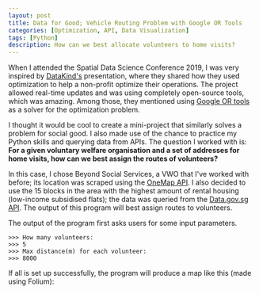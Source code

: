 ```yaml
---
layout: post
title: Data for Good; Vehicle Routing Problem with Google OR Tools
categories: [Optimization, API, Data Visualization]
tags: [Python]
description: How can we best allocate volunteers to home visits?
---
```


When I attended the Spatial Data Science Conference 2019, I was very inspired by [DataKind's](https://www.datakind.org/) presentation, where they shared how they used optimization to help a non-profit optimize their operations. The project allowed real-time updates and was using completely open-source tools, which was amazing. Among those, they mentioned using [Google OR tools](https://developers.google.com/optimization) as a solver for the optimization problem. 

I thought it would be cool to create a mini-project that similarly solves a problem for social good. I also made use of the chance to practice my Python skills and querying data from APIs. The question I worked with is: **For a given voluntary welfare organisation and a set of addresses for home visits, how can we best assign the routes of volunteers?**

In this case, I chose Beyond Social Services, a VWO that I've worked with before; its location was scraped using the [OneMap API](https://docs.onemap.sg/). I also decided to use the 15 blocks in the area with the highest amount of rental housing (low-income subsidised flats); the data was queried from the [Data.gov.sg API](https://data.gov.sg/developer). The output of this program will best assign routes to volunteers.

The output of the program first asks users for some input parameters.

```shell
>>> How many volunteers:
>>> 5
>>> Max distance(m) for each volunteer:
>>> 8000
```

If all is set up successfully, the program will produce a map like this (made using Folium):

<style>
  #map_89d9655134c54491a09772239bcfbbc0 {
    position: relative;
    width: 100.0%;
    height: 100.0%;
    left: 0.0%;
    top: 0.0%;
  }
</style>
<div class="folium-map" id="map_89d9655134c54491a09772239bcfbbc0" ></div>
<script>    
    
            var map_89d9655134c54491a09772239bcfbbc0 = L.map(
                "map_89d9655134c54491a09772239bcfbbc0",
                {
                    center: [1.278261, 103.82337360000001],
                    crs: L.CRS.EPSG3857,
                    zoom: 15,
                    zoomControl: true,
                    preferCanvas: false,
                }
            );

            

        
    
            var tile_layer_2d305dbb321f4d5fab9951b66eaccc39 = L.tileLayer(
                "https://{s}.tile.openstreetmap.org/{z}/{x}/{y}.png",
                {"attribution": "Data by \u0026copy; \u003ca href=\"http://openstreetmap.org\"\u003eOpenStreetMap\u003c/a\u003e, under \u003ca href=\"http://www.openstreetmap.org/copyright\"\u003eODbL\u003c/a\u003e.", "detectRetina": false, "maxNativeZoom": 18, "maxZoom": 18, "minZoom": 0, "noWrap": false, "opacity": 1, "subdomains": "abc", "tms": false}
            ).addTo(map_89d9655134c54491a09772239bcfbbc0);
        
    
            var circle_marker_06ac7343f87848c494c09fa1bef2f974 = L.circleMarker(
                [1.288261, 103.8283736],
                {"bubblingMouseEvents": true, "color": "cadetblue", "dashArray": null, "dashOffset": null, "fill": true, "fillColor": "cadetblue", "fillOpacity": 0.7, "fillRule": "evenodd", "lineCap": "round", "lineJoin": "round", "opacity": 1.0, "radius": 10, "stroke": true, "weight": 3}
            ).addTo(map_89d9655134c54491a09772239bcfbbc0);
        
    
            circle_marker_06ac7343f87848c494c09fa1bef2f974.bindTooltip(
                `<div>
                     <b>Node</b>: 0<br><b>Address:</b> 26, Jalan Klinik, Singapore 160026<br>
                 </div>`,
                {"sticky": true}
            );
        
    
            var circle_marker_576590c7dd9c4a8692e628f5906e8a74 = L.circleMarker(
                [1.288261, 103.8283736],
                {"bubblingMouseEvents": true, "color": "red", "dashArray": null, "dashOffset": null, "fill": true, "fillColor": "red", "fillOpacity": 0.7, "fillRule": "evenodd", "lineCap": "round", "lineJoin": "round", "opacity": 1.0, "radius": 10, "stroke": true, "weight": 3}
            ).addTo(map_89d9655134c54491a09772239bcfbbc0);
        
    
            circle_marker_576590c7dd9c4a8692e628f5906e8a74.bindTooltip(
                `<div>
                     <b>Node</b>: 0<br><b>Address:</b> 26, Jalan Klinik, Singapore 160026<br>
                 </div>`,
                {"sticky": true}
            );
        
    
            var circle_marker_304d17d9b036477689dee62040c88e14 = L.circleMarker(
                [1.288261, 103.8283736],
                {"bubblingMouseEvents": true, "color": "cadetblue", "dashArray": null, "dashOffset": null, "fill": true, "fillColor": "cadetblue", "fillOpacity": 0.7, "fillRule": "evenodd", "lineCap": "round", "lineJoin": "round", "opacity": 1.0, "radius": 10, "stroke": true, "weight": 3}
            ).addTo(map_89d9655134c54491a09772239bcfbbc0);
        
    
            circle_marker_304d17d9b036477689dee62040c88e14.bindTooltip(
                `<div>
                     <b>Node</b>: 0<br><b>Address:</b> 26, Jalan Klinik, Singapore 160026<br>
                 </div>`,
                {"sticky": true}
            );
        
    
            var circle_marker_25c95cc87fd64f909aaca8bc84fb4431 = L.circleMarker(
                [1.2875293, 103.8284641],
                {"bubblingMouseEvents": true, "color": "cadetblue", "dashArray": null, "dashOffset": null, "fill": true, "fillColor": "cadetblue", "fillOpacity": 0.7, "fillRule": "evenodd", "lineCap": "round", "lineJoin": "round", "opacity": 1.0, "radius": 10, "stroke": true, "weight": 3}
            ).addTo(map_89d9655134c54491a09772239bcfbbc0);
        
    
            circle_marker_25c95cc87fd64f909aaca8bc84fb4431.bindTooltip(
                `<div>
                     <b>Node</b>: 6<br><b>Address:</b> 32, Jln Bt Ho Swee, Singapore<br>
                 </div>`,
                {"sticky": true}
            );
        
    
            var circle_marker_69692b65d79b40bf88e739d045c05a70 = L.circleMarker(
                [1.2841611, 103.8160563],
                {"bubblingMouseEvents": true, "color": "cadetblue", "dashArray": null, "dashOffset": null, "fill": true, "fillColor": "cadetblue", "fillOpacity": 0.7, "fillRule": "evenodd", "lineCap": "round", "lineJoin": "round", "opacity": 1.0, "radius": 10, "stroke": true, "weight": 3}
            ).addTo(map_89d9655134c54491a09772239bcfbbc0);
        
    
            circle_marker_69692b65d79b40bf88e739d045c05a70.bindTooltip(
                `<div>
                     <b>Node</b>: 2<br><b>Address:</b> 161, Bt Merah Ctrl, Singapore<br>
                 </div>`,
                {"sticky": true}
            );
        
    
            var circle_marker_219f4b035e034d7bbfc3f0664b4312d6 = L.circleMarker(
                [1.2859148, 103.8030157],
                {"bubblingMouseEvents": true, "color": "cadetblue", "dashArray": null, "dashOffset": null, "fill": true, "fillColor": "cadetblue", "fillOpacity": 0.7, "fillRule": "evenodd", "lineCap": "round", "lineJoin": "round", "opacity": 1.0, "radius": 10, "stroke": true, "weight": 3}
            ).addTo(map_89d9655134c54491a09772239bcfbbc0);
        
    
            circle_marker_219f4b035e034d7bbfc3f0664b4312d6.bindTooltip(
                `<div>
                     <b>Node</b>: 11<br><b>Address:</b> 125, Bt Merah Lane 1, Singapore<br>
                 </div>`,
                {"sticky": true}
            );
        
    
            var circle_marker_f7cb7532b5f44a3f98f2982a0c7e0c6c = L.circleMarker(
                [1.2861242, 103.8048268],
                {"bubblingMouseEvents": true, "color": "cadetblue", "dashArray": null, "dashOffset": null, "fill": true, "fillColor": "cadetblue", "fillOpacity": 0.7, "fillRule": "evenodd", "lineCap": "round", "lineJoin": "round", "opacity": 1.0, "radius": 10, "stroke": true, "weight": 3}
            ).addTo(map_89d9655134c54491a09772239bcfbbc0);
        
    
            circle_marker_f7cb7532b5f44a3f98f2982a0c7e0c6c.bindTooltip(
                `<div>
                     <b>Node</b>: 10<br><b>Address:</b> 119, Bt Merah Lane 1, Singapore<br>
                 </div>`,
                {"sticky": true}
            );
        
    
            var circle_marker_86bb8d7cc00d4746be416040e9e63bbf = L.circleMarker(
                [1.2864623, 103.8098075],
                {"bubblingMouseEvents": true, "color": "cadetblue", "dashArray": null, "dashOffset": null, "fill": true, "fillColor": "cadetblue", "fillOpacity": 0.7, "fillRule": "evenodd", "lineCap": "round", "lineJoin": "round", "opacity": 1.0, "radius": 10, "stroke": true, "weight": 3}
            ).addTo(map_89d9655134c54491a09772239bcfbbc0);
        
    
            circle_marker_86bb8d7cc00d4746be416040e9e63bbf.bindTooltip(
                `<div>
                     <b>Node</b>: 3<br><b>Address:</b> 28, Hoy Fatt Rd, Singapore<br>
                 </div>`,
                {"sticky": true}
            );
        
    
            var circle_marker_4a71b53e1fa54d34a9e02b2ed8874927 = L.circleMarker(
                [1.288261, 103.8283736],
                {"bubblingMouseEvents": true, "color": "red", "dashArray": null, "dashOffset": null, "fill": true, "fillColor": "red", "fillOpacity": 0.7, "fillRule": "evenodd", "lineCap": "round", "lineJoin": "round", "opacity": 1.0, "radius": 10, "stroke": true, "weight": 3}
            ).addTo(map_89d9655134c54491a09772239bcfbbc0);
        
    
            circle_marker_4a71b53e1fa54d34a9e02b2ed8874927.bindTooltip(
                `<div>
                     <b>Node</b>: 0<br><b>Address:</b> 26, Jalan Klinik, Singapore 160026<br>
                 </div>`,
                {"sticky": true}
            );
        
    
            var poly_line_336954756f5e450cb34ba86280be2155 = L.polyline(
                [[1.288261, 103.8283736], [1.2875293, 103.8284641], [1.2841611, 103.8160563], [1.2859148, 103.8030157], [1.2861242, 103.8048268], [1.2864623, 103.8098075], [1.288261, 103.8283736]],
                {"bubblingMouseEvents": true, "color": "blue", "dashArray": null, "dashOffset": null, "fill": false, "fillColor": "blue", "fillOpacity": 0.2, "fillRule": "evenodd", "lineCap": "round", "lineJoin": "round", "noClip": false, "opacity": 1.0, "smoothFactor": 1.0, "stroke": true, "weight": 3}
            ).addTo(map_89d9655134c54491a09772239bcfbbc0);
        
    
            poly_line_336954756f5e450cb34ba86280be2155.bindTooltip(
                `<div>
                     <b>Person ID</b>: 1<br><b>Distance Travelled</b>: 7929m<br>
                 </div>`,
                {"sticky": true}
            );
        
    
            var circle_marker_9686c65ac76844d5a91b8bc9272fd1d7 = L.circleMarker(
                [1.288261, 103.8283736],
                {"bubblingMouseEvents": true, "color": "cadetblue", "dashArray": null, "dashOffset": null, "fill": true, "fillColor": "cadetblue", "fillOpacity": 0.7, "fillRule": "evenodd", "lineCap": "round", "lineJoin": "round", "opacity": 1.0, "radius": 10, "stroke": true, "weight": 3}
            ).addTo(map_89d9655134c54491a09772239bcfbbc0);
        
    
            circle_marker_9686c65ac76844d5a91b8bc9272fd1d7.bindTooltip(
                `<div>
                     <b>Node</b>: 0<br><b>Address:</b> 26, Jalan Klinik, Singapore 160026<br>
                 </div>`,
                {"sticky": true}
            );
        
    
            var circle_marker_f55441a90af24826a85566cb8d2c1b1c = L.circleMarker(
                [1.2803001, 103.8263877],
                {"bubblingMouseEvents": true, "color": "cadetblue", "dashArray": null, "dashOffset": null, "fill": true, "fillColor": "cadetblue", "fillOpacity": 0.7, "fillRule": "evenodd", "lineCap": "round", "lineJoin": "round", "opacity": 1.0, "radius": 10, "stroke": true, "weight": 3}
            ).addTo(map_89d9655134c54491a09772239bcfbbc0);
        
    
            circle_marker_f55441a90af24826a85566cb8d2c1b1c.bindTooltip(
                `<div>
                     <b>Node</b>: 1<br><b>Address:</b> 111, Jln Bt Merah, Singapore<br>
                 </div>`,
                {"sticky": true}
            );
        
    
            var circle_marker_06dfd1035c3a43689f0cfa730612a187 = L.circleMarker(
                [1.270435, 103.8232283],
                {"bubblingMouseEvents": true, "color": "cadetblue", "dashArray": null, "dashOffset": null, "fill": true, "fillColor": "cadetblue", "fillOpacity": 0.7, "fillRule": "evenodd", "lineCap": "round", "lineJoin": "round", "opacity": 1.0, "radius": 10, "stroke": true, "weight": 3}
            ).addTo(map_89d9655134c54491a09772239bcfbbc0);
        
    
            circle_marker_06dfd1035c3a43689f0cfa730612a187.bindTooltip(
                `<div>
                     <b>Node</b>: 7<br><b>Address:</b> 43, Telok Blangah Rise, Singapore<br>
                 </div>`,
                {"sticky": true}
            );
        
    
            var circle_marker_2e02557fa41540789329de1475607d4b = L.circleMarker(
                [1.2724325, 103.8209836],
                {"bubblingMouseEvents": true, "color": "cadetblue", "dashArray": null, "dashOffset": null, "fill": true, "fillColor": "cadetblue", "fillOpacity": 0.7, "fillRule": "evenodd", "lineCap": "round", "lineJoin": "round", "opacity": 1.0, "radius": 10, "stroke": true, "weight": 3}
            ).addTo(map_89d9655134c54491a09772239bcfbbc0);
        
    
            circle_marker_2e02557fa41540789329de1475607d4b.bindTooltip(
                `<div>
                     <b>Node</b>: 9<br><b>Address:</b> 31, Telok Blangah Rise, Singapore<br>
                 </div>`,
                {"sticky": true}
            );
        
    
            var circle_marker_af65a8d61f94453abaab21930d34d0cf = L.circleMarker(
                [1.2784398, 103.8194072],
                {"bubblingMouseEvents": true, "color": "cadetblue", "dashArray": null, "dashOffset": null, "fill": true, "fillColor": "cadetblue", "fillOpacity": 0.7, "fillRule": "evenodd", "lineCap": "round", "lineJoin": "round", "opacity": 1.0, "radius": 10, "stroke": true, "weight": 3}
            ).addTo(map_89d9655134c54491a09772239bcfbbc0);
        
    
            circle_marker_af65a8d61f94453abaab21930d34d0cf.bindTooltip(
                `<div>
                     <b>Node</b>: 14<br><b>Address:</b> 7, Telok Blangah Cres, Singapore<br>
                 </div>`,
                {"sticky": true}
            );
        
    
            var circle_marker_2f33ebe834b345e09a85737e0616f549 = L.circleMarker(
                [1.2784398, 103.8194072],
                {"bubblingMouseEvents": true, "color": "cadetblue", "dashArray": null, "dashOffset": null, "fill": true, "fillColor": "cadetblue", "fillOpacity": 0.7, "fillRule": "evenodd", "lineCap": "round", "lineJoin": "round", "opacity": 1.0, "radius": 10, "stroke": true, "weight": 3}
            ).addTo(map_89d9655134c54491a09772239bcfbbc0);
        
    
            circle_marker_2f33ebe834b345e09a85737e0616f549.bindTooltip(
                `<div>
                     <b>Node</b>: 15<br><b>Address:</b> 7, Telok Blangah Cres, Singapore<br>
                 </div>`,
                {"sticky": true}
            );
        
    
            var circle_marker_0d9224db834b49079da498d0a8b939c7 = L.circleMarker(
                [1.2879695, 103.8281924],
                {"bubblingMouseEvents": true, "color": "cadetblue", "dashArray": null, "dashOffset": null, "fill": true, "fillColor": "cadetblue", "fillOpacity": 0.7, "fillRule": "evenodd", "lineCap": "round", "lineJoin": "round", "opacity": 1.0, "radius": 10, "stroke": true, "weight": 3}
            ).addTo(map_89d9655134c54491a09772239bcfbbc0);
        
    
            circle_marker_0d9224db834b49079da498d0a8b939c7.bindTooltip(
                `<div>
                     <b>Node</b>: 4<br><b>Address:</b> 28, Jln Klinik, Singapore<br>
                 </div>`,
                {"sticky": true}
            );
        
    
            var circle_marker_5cd905d49f614b71a809040ca1f75061 = L.circleMarker(
                [1.288261, 103.8283736],
                {"bubblingMouseEvents": true, "color": "red", "dashArray": null, "dashOffset": null, "fill": true, "fillColor": "red", "fillOpacity": 0.7, "fillRule": "evenodd", "lineCap": "round", "lineJoin": "round", "opacity": 1.0, "radius": 10, "stroke": true, "weight": 3}
            ).addTo(map_89d9655134c54491a09772239bcfbbc0);
        
    
            circle_marker_5cd905d49f614b71a809040ca1f75061.bindTooltip(
                `<div>
                     <b>Node</b>: 0<br><b>Address:</b> 26, Jalan Klinik, Singapore 160026<br>
                 </div>`,
                {"sticky": true}
            );
        
    
            var poly_line_4fe0fecc50c444c581ee0fdf48653c55 = L.polyline(
                [[1.288261, 103.8283736], [1.2803001, 103.8263877], [1.270435, 103.8232283], [1.2724325, 103.8209836], [1.2784398, 103.8194072], [1.2784398, 103.8194072], [1.2879695, 103.8281924], [1.288261, 103.8283736]],
                {"bubblingMouseEvents": true, "color": "green", "dashArray": null, "dashOffset": null, "fill": false, "fillColor": "green", "fillOpacity": 0.2, "fillRule": "evenodd", "lineCap": "round", "lineJoin": "round", "noClip": false, "opacity": 1.0, "smoothFactor": 1.0, "stroke": true, "weight": 3}
            ).addTo(map_89d9655134c54491a09772239bcfbbc0);
        
    
            poly_line_4fe0fecc50c444c581ee0fdf48653c55.bindTooltip(
                `<div>
                     <b>Person ID</b>: 2<br><b>Distance Travelled</b>: 7271m<br>
                 </div>`,
                {"sticky": true}
            );
        
    
            var circle_marker_bb7a5f6984134266a61ceee1b1d7e950 = L.circleMarker(
                [1.288261, 103.8283736],
                {"bubblingMouseEvents": true, "color": "cadetblue", "dashArray": null, "dashOffset": null, "fill": true, "fillColor": "cadetblue", "fillOpacity": 0.7, "fillRule": "evenodd", "lineCap": "round", "lineJoin": "round", "opacity": 1.0, "radius": 10, "stroke": true, "weight": 3}
            ).addTo(map_89d9655134c54491a09772239bcfbbc0);
        
    
            circle_marker_bb7a5f6984134266a61ceee1b1d7e950.bindTooltip(
                `<div>
                     <b>Node</b>: 0<br><b>Address:</b> 26, Jalan Klinik, Singapore 160026<br>
                 </div>`,
                {"sticky": true}
            );
        
    
            var circle_marker_4a8d4ac57e68450286de497aab701231 = L.circleMarker(
                [1.2869202, 103.8328117],
                {"bubblingMouseEvents": true, "color": "cadetblue", "dashArray": null, "dashOffset": null, "fill": true, "fillColor": "cadetblue", "fillOpacity": 0.7, "fillRule": "evenodd", "lineCap": "round", "lineJoin": "round", "opacity": 1.0, "radius": 10, "stroke": true, "weight": 3}
            ).addTo(map_89d9655134c54491a09772239bcfbbc0);
        
    
            circle_marker_4a8d4ac57e68450286de497aab701231.bindTooltip(
                `<div>
                     <b>Node</b>: 8<br><b>Address:</b> 2C, Boon Tiong Rd, Singapore<br>
                 </div>`,
                {"sticky": true}
            );
        
    
            var circle_marker_2d1e7fcf52ea4c0895f655890a817d5b = L.circleMarker(
                [1.287945, 103.8187603],
                {"bubblingMouseEvents": true, "color": "cadetblue", "dashArray": null, "dashOffset": null, "fill": true, "fillColor": "cadetblue", "fillOpacity": 0.7, "fillRule": "evenodd", "lineCap": "round", "lineJoin": "round", "opacity": 1.0, "radius": 10, "stroke": true, "weight": 3}
            ).addTo(map_89d9655134c54491a09772239bcfbbc0);
        
    
            circle_marker_2d1e7fcf52ea4c0895f655890a817d5b.bindTooltip(
                `<div>
                     <b>Node</b>: 13<br><b>Address:</b> 80, Redhill Lane, Singapore<br>
                 </div>`,
                {"sticky": true}
            );
        
    
            var circle_marker_677523a073a641a496252ab5c67a9ef1 = L.circleMarker(
                [1.287945, 103.8187603],
                {"bubblingMouseEvents": true, "color": "cadetblue", "dashArray": null, "dashOffset": null, "fill": true, "fillColor": "cadetblue", "fillOpacity": 0.7, "fillRule": "evenodd", "lineCap": "round", "lineJoin": "round", "opacity": 1.0, "radius": 10, "stroke": true, "weight": 3}
            ).addTo(map_89d9655134c54491a09772239bcfbbc0);
        
    
            circle_marker_677523a073a641a496252ab5c67a9ef1.bindTooltip(
                `<div>
                     <b>Node</b>: 12<br><b>Address:</b> 80, Redhill Lane, Singapore<br>
                 </div>`,
                {"sticky": true}
            );
        
    
            var circle_marker_2663523c5fbe4ed19710647e3adc73d8 = L.circleMarker(
                [1.286411, 103.8098657],
                {"bubblingMouseEvents": true, "color": "cadetblue", "dashArray": null, "dashOffset": null, "fill": true, "fillColor": "cadetblue", "fillOpacity": 0.7, "fillRule": "evenodd", "lineCap": "round", "lineJoin": "round", "opacity": 1.0, "radius": 10, "stroke": true, "weight": 3}
            ).addTo(map_89d9655134c54491a09772239bcfbbc0);
        
    
            circle_marker_2663523c5fbe4ed19710647e3adc73d8.bindTooltip(
                `<div>
                     <b>Node</b>: 5<br><b>Address:</b> 28, Jln Bt Merah, Singapore<br>
                 </div>`,
                {"sticky": true}
            );
        
    
            var circle_marker_086a5895d090458ebd9e7acbf6b25703 = L.circleMarker(
                [1.288261, 103.8283736],
                {"bubblingMouseEvents": true, "color": "red", "dashArray": null, "dashOffset": null, "fill": true, "fillColor": "red", "fillOpacity": 0.7, "fillRule": "evenodd", "lineCap": "round", "lineJoin": "round", "opacity": 1.0, "radius": 10, "stroke": true, "weight": 3}
            ).addTo(map_89d9655134c54491a09772239bcfbbc0);
        
    
            circle_marker_086a5895d090458ebd9e7acbf6b25703.bindTooltip(
                `<div>
                     <b>Node</b>: 0<br><b>Address:</b> 26, Jalan Klinik, Singapore 160026<br>
                 </div>`,
                {"sticky": true}
            );
        
    
            var poly_line_f1918756935e4c1391eb0c9cde5b8485 = L.polyline(
                [[1.288261, 103.8283736], [1.2869202, 103.8328117], [1.287945, 103.8187603], [1.287945, 103.8187603], [1.286411, 103.8098657], [1.288261, 103.8283736]],
                {"bubblingMouseEvents": true, "color": "purple", "dashArray": null, "dashOffset": null, "fill": false, "fillColor": "purple", "fillOpacity": 0.2, "fillRule": "evenodd", "lineCap": "round", "lineJoin": "round", "noClip": false, "opacity": 1.0, "smoothFactor": 1.0, "stroke": true, "weight": 3}
            ).addTo(map_89d9655134c54491a09772239bcfbbc0);
        
    
            poly_line_f1918756935e4c1391eb0c9cde5b8485.bindTooltip(
                `<div>
                     <b>Person ID</b>: 3<br><b>Distance Travelled</b>: 7486m<br>
                 </div>`,
                {"sticky": true}
            );
        
    
            var circle_marker_f31fa2195e1343f39bff4edf00e27430 = L.circleMarker(
                [1.288261, 103.8283736],
                {"bubblingMouseEvents": true, "color": "cadetblue", "dashArray": null, "dashOffset": null, "fill": true, "fillColor": "cadetblue", "fillOpacity": 0.7, "fillRule": "evenodd", "lineCap": "round", "lineJoin": "round", "opacity": 1.0, "radius": 10, "stroke": true, "weight": 3}
            ).addTo(map_89d9655134c54491a09772239bcfbbc0);
        
    
            circle_marker_f31fa2195e1343f39bff4edf00e27430.bindTooltip(
                `<div>
                     <b>Node</b>: 0<br><b>Address:</b> 26, Jalan Klinik, Singapore 160026<br>
                 </div>`,
                {"sticky": true}
            );
        
    
            var circle_marker_91da1b95bad04038a641a4eb308d56a1 = L.circleMarker(
                [1.288261, 103.8283736],
                {"bubblingMouseEvents": true, "color": "red", "dashArray": null, "dashOffset": null, "fill": true, "fillColor": "red", "fillOpacity": 0.7, "fillRule": "evenodd", "lineCap": "round", "lineJoin": "round", "opacity": 1.0, "radius": 10, "stroke": true, "weight": 3}
            ).addTo(map_89d9655134c54491a09772239bcfbbc0);
        
    
            circle_marker_91da1b95bad04038a641a4eb308d56a1.bindTooltip(
                `<div>
                     <b>Node</b>: 0<br><b>Address:</b> 26, Jalan Klinik, Singapore 160026<br>
                 </div>`,
                {"sticky": true}
            );
        
</script>


In this case, as the max distance is greater than 7000, the program instead suggests having less volunteers but each doing a significant amount of work. This can be better tuned by adding in waiting time constraints, which I hope to add into the module. 

If no solution is found, the program will print:

```shell
>>> No solution found :( Try adjusting parameters
```

This project was also coded in a way which allows users to input their own origin and destination locations; the `visualization.py` and `main.py` scripts can run independently of the `data_import.py` script, so long as the users input data in a similar format. I referenced the [Google OR Tools VRP Guide](https://developers.google.com/optimization/routing/vrp) a lot and give the awesome guide full credit for the optimization side of things!

In the future, I would like to build this into a proper web app that can handle more constraints and am excited to further work with OR tools :-)

**If anyone is interested in how to build a similar module, the links to my code can be found [here](https://github.com/jolene-lim/personal_projects/tree/master/google-OR)**
